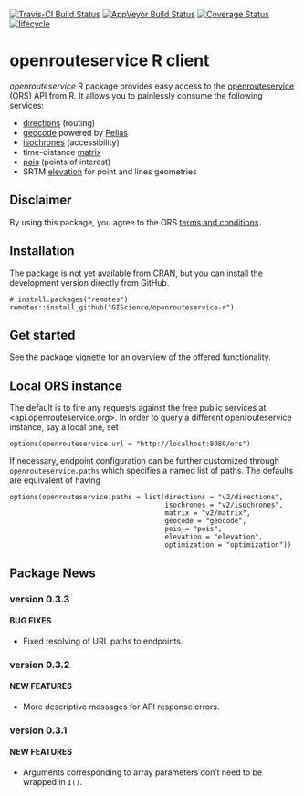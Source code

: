 [![Travis-CI Build
Status](https://travis-ci.org/GIScience/openrouteservice-r.svg?branch=master)](https://travis-ci.org/GIScience/openrouteservice-r)
[![AppVeyor Build
Status](https://ci.appveyor.com/api/projects/status/github/GIScience/openrouteservice-r?branch=master&svg=true)](https://ci.appveyor.com/project/aoles/openrouteservice-r)
[![Coverage
Status](https://img.shields.io/codecov/c/github/GIScience/openrouteservice-r/master.svg)](https://codecov.io/github/GIScience/openrouteservice-r?branch=master)
[![lifecycle](https://img.shields.io/badge/lifecycle-maturing-blue.svg)](https://www.tidyverse.org/lifecycle/#maturing)

openrouteservice R client
=========================

*openrouteservice* R package provides easy access to the
[openrouteservice](https://openrouteservice.org) (ORS) API from R. It
allows you to painlessly consume the following services:

-   [directions](https://openrouteservice.org/dev/#/api-docs/directions)
    (routing)
-   [geocode](https://openrouteservice.org/dev/#/api-docs/geocode)
    powered by [Pelias](https://pelias.io)
-   [isochrones](https://openrouteservice.org/dev/#/api-docs/isochrones)
    (accessibility)
-   time-distance
    [matrix](https://openrouteservice.org/dev/#/api-docs/matrix)
-   [pois](https://openrouteservice.org/dev/#/api-docs/pois) (points of
    interest)
-   SRTM
    [elevation](https://openrouteservice.org/dev/#/api-docs/elevation)
    for point and lines geometries

Disclaimer
----------

By using this package, you agree to the ORS [terms and
conditions](https://openrouteservice.org/terms-of-service/).

Installation
------------

The package is not yet available from CRAN, but you can install the
development version directly from GitHub.

    # install.packages("remotes")
    remotes::install_github("GIScience/openrouteservice-r")

Get started
-----------

See the package
[vignette](https://giscience.github.io/openrouteservice-r/articles/openrouteservice.html)
for an overview of the offered functionality.

Local ORS instance
------------------

The default is to fire any requests against the free public services at
&lt;api.openrouteservice.org&gt;. In order to query a different
openrouteservice instance, say a local one, set

    options(openrouteservice.url = "http://localhost:8080/ors")

If necessary, endpoint configuration can be further customized through
`openrouteservice.paths` which specifies a named list of paths. The
defaults are equivalent of having

    options(openrouteservice.paths = list(directions = "v2/directions",
                                          isochrones = "v2/isochrones",
                                          matrix = "v2/matrix",
                                          geocode = "geocode",
                                          pois = "pois",
                                          elevation = "elevation",
                                          optimization = "optimization"))

Package News
------------

### version 0.3.3

#### BUG FIXES

-   Fixed resolving of URL paths to endpoints.

### version 0.3.2

#### NEW FEATURES

-   More descriptive messages for API response errors.

### version 0.3.1

#### NEW FEATURES

-   Arguments corresponding to array parameters don’t need to be wrapped
    in `I()`.
